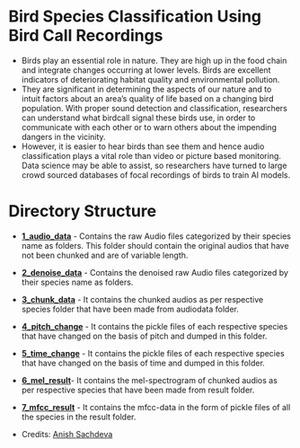 # Bird Species Classification Using Bird Call Recordings
- Birds play an essential role in nature. They are high up in the food chain and integrate changes occurring at lower levels. Birds are excellent indicators of deteriorating habitat quality and environmental pollution. 
- They are  significant in determining the aspects of our nature and to intuit factors about an area’s quality of life based on a changing bird population. With proper sound detection and classification, researchers can understand what birdcall signal these birds use, in order to communicate with each other or to warn others about the impending dangers in the vicinity.
- However, it is easier to hear birds than see them and hence audio classification plays a vital role than video or picture based monitoring. Data science may be able to assist, so researchers have turned to large crowd sourced databases of focal recordings of birds to train AI models. 

# Directory Structure

-  **[1_audio_data](https://github.com/teambirdcall/birdcall/tree/main/1_audio_data)** - Contains the raw Audio files categorized by their species name as folders. This folder should contain the original audios that have not been chunked and are of variable length.

-  **[2_denoise_data](https://github.com/teambirdcall/birdcall/tree/main/2_denoise_data)** - Contains the denoised raw Audio files categorized by their species name as folders.

-  **[3_chunk_data](https://github.com/teambirdcall/birdcall/tree/main/3_chunk_data)** - It contains the chunked audios as per respective species folder that have been made from audiodata folder.

-  **[4_pitch_change](https://github.com/teambirdcall/birdcall/tree/main/4_pitch_change)** - It contains the pickle files of each respective species that have changed on the basis of pitch and dumped in this folder.

-  **[5_time_change](https://github.com/teambirdcall/birdcall/tree/main/5_time_change)** - It contains the pickle files of each respective species that have changed on the basis of time and dumped in this folder.

-  **[6_mel_result](https://github.com/teambirdcall/birdcall/tree/main/6_mel_result)**- It contains the mel-spectrogram of chunked audios as per respective species that have been made from result folder.

-  **[7_mfcc_result](https://github.com/teambirdcall/birdcall/tree/main/7_mfcc_result)** - It contains the mfcc-data in the form of pickle files of all the species in the result folder.

- Credits:  [Anish Sachdeva](https://github.com/anishLearnsToCode)
